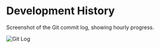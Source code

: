 # Development History

Screenshot of the Git commit log, showing hourly progress.

![Git Log](./Screenshot%202025-10-05%20at%2010.55.02 PM.png)
